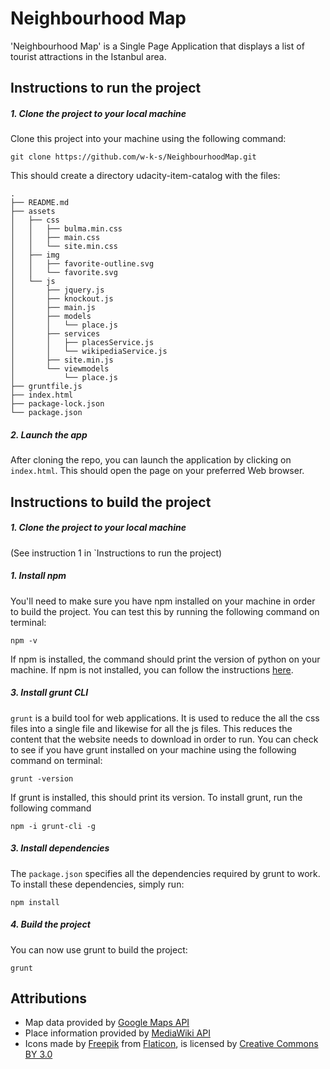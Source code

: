 # Neighbourhood Map

'Neighbourhood Map' is a Single Page Application that displays a list of tourist attractions in the Istanbul area.

## Instructions to run the project

##### 1. Clone the project to your local machine

Clone this project into your machine using the following command:

```
git clone https://github.com/w-k-s/NeighbourhoodMap.git
```
This should create a directory udacity-item-catalog with the files:

```
.
├── README.md
├── assets
│   ├── css
│   │   ├── bulma.min.css
│   │   ├── main.css
│   │   └── site.min.css
│   ├── img
│   │   ├── favorite-outline.svg
│   │   └── favorite.svg
│   └── js
│       ├── jquery.js
│       ├── knockout.js
│       ├── main.js
│       ├── models
│       │   └── place.js
│       ├── services
│       │   ├── placesService.js
│       │   └── wikipediaService.js
│       ├── site.min.js
│       └── viewmodels
│           └── place.js
├── gruntfile.js
├── index.html
├── package-lock.json
└── package.json
```
##### 2. Launch the app

After cloning the repo, you can launch the application by clicking on `index.html`. This should open the page on your preferred Web browser.

## Instructions to build the project

##### 1. Clone the project to your local machine

(See instruction 1 in `Instructions to run the project)

##### 1. Install npm

You'll need to make sure you have npm installed on your machine in order to build the project. You can test this by running the following command on terminal:

```
npm -v
```

If npm is installed, the command should print the version of python on your machine. 
If npm is not installed, you can follow the instructions [here](https://www.npmjs.com/get-npm).

##### 3. Install grunt CLI

`grunt` is a build tool for web applications. It is used to reduce the all the css files into a single file and likewise for all the js files. This reduces the content that the website needs to download in order to run. You can check to see if you have grunt installed on your machine using the following command on terminal:
```
grunt -version
```
If grunt is installed, this should print its version. To install grunt, run the following command

```
npm -i grunt-cli -g
```

##### 3. Install dependencies

The `package.json` specifies all the dependencies required by grunt to work.
To install these dependencies, simply run:
```
npm install
```
##### 4. Build the project

You can now use grunt to build the project:
```
grunt
```

## Attributions

- Map data provided by [Google Maps API](https://developers.google.com/maps/documentation/javascript/tutorial)
- Place information provided by [MediaWiki API](https://www.mediawiki.org/wiki/API:Main_page)
- Icons made by [Freepik](http://www.freepik.com) from [Flaticon](www.flaticon.com), is licensed by  [Creative Commons BY 3.0](http://creativecommons.org/licenses/by/3.0/)